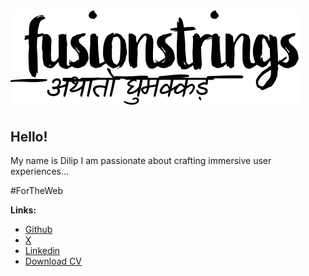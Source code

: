# ![fusionstrings: Frontend Web Developer](source/images/fusionstrings-logo-alt-optimized.svg)

## Hello!

My name is Dilip
I am passionate about crafting immersive user experiences...

#ForTheWeb

**Links:**

* [Github](https://github.com/fusionstrings)
* [X](https://x.com/fusionstrings)
* [Linkedin](https://www.linkedin.com/in/fusionstrings)
* [Download CV](source/pdf/dilip-shukla-resume.pdf)
